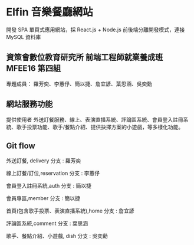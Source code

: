 # Elfin 音樂餐廳網站
開發 SPA 單頁式應用網站，採 React.js + Node.js 前後端分離開發模式，連接 MySQL 資料庫

## 資策會數位教育研究所 前端工程師就業養成班 MFEE16 第四組
專題成員： 羅芳奕、李蕙伃、簡以捷、詹宜諺、葉思涵、吳奕勳


## 網站服務功能
提供使用者 外送訂餐服務、線上、表演直播系統、評論區系統、會員登入註冊系統、歌手投票功能、歌手/餐點介紹、提供抉擇方案的小遊戲，等多樣化功能。

## Git flow
外送訂餐, delivery 分支 : 羅芳奕

線上訂餐/訂位,reservation 分支 : 李蕙伃

會員登入註冊系統,auth 分支 : 簡以捷

會員專區,member 分支 : 簡以捷

首頁(包含歌手投票、表演直播系統),home 分支 : 詹宜諺

評論區系統,comment 分支 : 葉思涵

歌手、餐點介紹、小遊戲, dish 分支 : 吳奕勳








